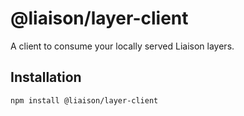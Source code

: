 # @liaison/layer-client

A client to consume your locally served Liaison layers.

## Installation

```
npm install @liaison/layer-client
```
